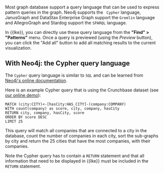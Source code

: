 
Most graph database support a query language that can be used to express 
pattern queries in the graph. Neo4j supports the ` Cypher` language, 
JanusGraph and DataStax Enterprise Graph support the `Gremlin` language and 
AllegroGraph and Stardog support the `SPARQL` language.

In {{lke}}, you can directly use these query language from the 
**"Find" > "Patterns"** menu. 
Once a query is previewed (using the *Preview* button), you can click 
the "Add all" button to add all matching results to the current 
visualization.  

## With Neo4j: the Cypher query language

The `Cypher` query language is similar to `SQL` and can be learned from 
[Neo4j's online documentation](http://neo4j.com/docs/developer-manual/current/cypher/).

Here is an example Cypher query that is using the Crunchbase dataset 
(see [our online demo](http://demo.linkurio.us)):
```
MATCH (city:CITY)<-[hasCity:HAS_CITY]-(company:COMPANY)
WITH count(company) as score, city, company, hasCity
RETURN city, company, hasCity, score
ORDER BY score DESC
LIMIT 25
```

This query will match all companies that are connected to a city in the 
database, count the number of companies in each city, sort the 
sub-graphs by city and return the 25 cities that have the most 
companies, with their companies. 

Note the Cypher query has to contain a `RETURN` statement and that all 
information that need to be displayed in {{lke}} must be included in 
the `RETURN` statement.
